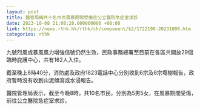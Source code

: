 ```yaml
---
layout: post
title: 醫管局稱共十名市民風暴期間受傷往公立醫院急症室求診
date: 2023-10-08 21:08:28.000000000 +08:00
link: https://news.rthk.hk/rthk/ch/component/k2/1722198-20231008.htm
categories: rthk
---
```


九號烈風或暴風風力增強信號仍然生效，民政事務總署至目前在各區共開放29個臨時庇護中心，共有162人入住。

截至晚上8時40分，消防處及政府1823電話中心分別收到6宗及8宗塌樹報告，政府暫時沒有收到山泥傾瀉或水浸報告。

醫院管理局表示，截至今晚8時，共10名市民，分別為5男5女，在風暴期間受傷，前往公立醫院急症室求診。
